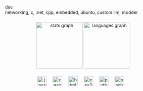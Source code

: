 dev <br>
networking, c, .net, cpp, embedded, ubuntu, custom llm, modder
###


###

<div align="center">
  <img src="https://github-readme-stats.vercel.app/api?username=kxtzownsu&hide_title=false&hide_rank=false&show_icons=true&include_all_commits=true&count_private=true&disable_animations=false&bg_color=1e1e2e&title_color=cba6f7&text_color=cdd6f4&icon_color=cba6f7&ring_color=cba6f7&border_color=cdd6f4a&locale=en&hide_border=false" height="150" alt="stats graph"  />
  <img src="https://github-readme-stats.vercel.app/api/top-langs?username=dylansantwani&locale=en&hide_title=false&layout=compact&card_width=320&langs_count=5&bg_color=1e1e2e&title_color=cba6f7&text_color=cdd6f4&icon_color=cba6f7&ring_color=cba6f7&border_color=cdd6f4&hide_border=false" height="150" alt="languages graph"  />
</div>

###

<div align="center">
  <img src="https://cdn.jsdelivr.net/gh/devicons/devicon/icons/javascript/javascript-original.svg" height="30" alt="javascript logo"  />
  <img width="12" />
  <img src="https://cdn.jsdelivr.net/gh/devicons/devicon/icons/react/react-original.svg" height="30" alt="react logo"  />
  <img width="12" />
  <img src="https://cdn.jsdelivr.net/gh/devicons/devicon/icons/html5/html5-original.svg" height="30" alt="html5 logo"  />
  <img width="12" />
  <img src="https://cdn.jsdelivr.net/gh/devicons/devicon/icons/css3/css3-original.svg" height="30" alt="css3 logo"  />
  <img width="12" />
  <img src="https://cdn.jsdelivr.net/gh/devicons/devicon/icons/python/python-original.svg" height="30" alt="python logo"  />
  <img width="12" />
  <img src="https://cdn.jsdelivr.net/gh/devicons/devicon/icons/bash/bash-original.svg" height="30" alt="bash logo"/>
  <img width="12" />
  
</div>

###
